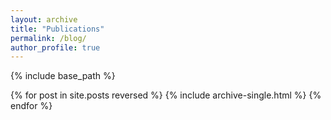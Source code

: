 ```yaml
---
layout: archive
title: "Publications"
permalink: /blog/
author_profile: true
---
```


{% include base_path %}

{% for post in site.posts reversed %}
  {% include archive-single.html %}
{% endfor %}
